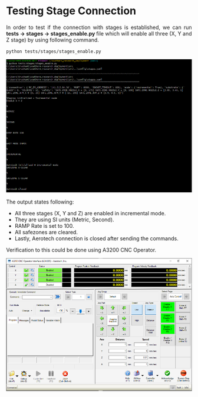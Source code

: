 # Testing Stage Connection

<p align="justify">In order to test if the connection with stages is established, we can run <b>tests -> stages -> stages_enable.py </b> file which will enable all three (X, Y and Z stage) by using following command. </p> 

```
python tests/stages/stages_enable.py
```
![](../assets/stage_test.png)

The output states following:
- All three stages (X, Y and Z) are enabled in incremental mode.
- They are using SI units (Metric, Second).
- RAMP Rate is set to 100.
- All safezones are cleared.
- Lastly, Aerotech connection is closed after sending the commands.


Verification to this could be done using A3200 CNC Operator.

![](../assets/stage_test_val.png)

